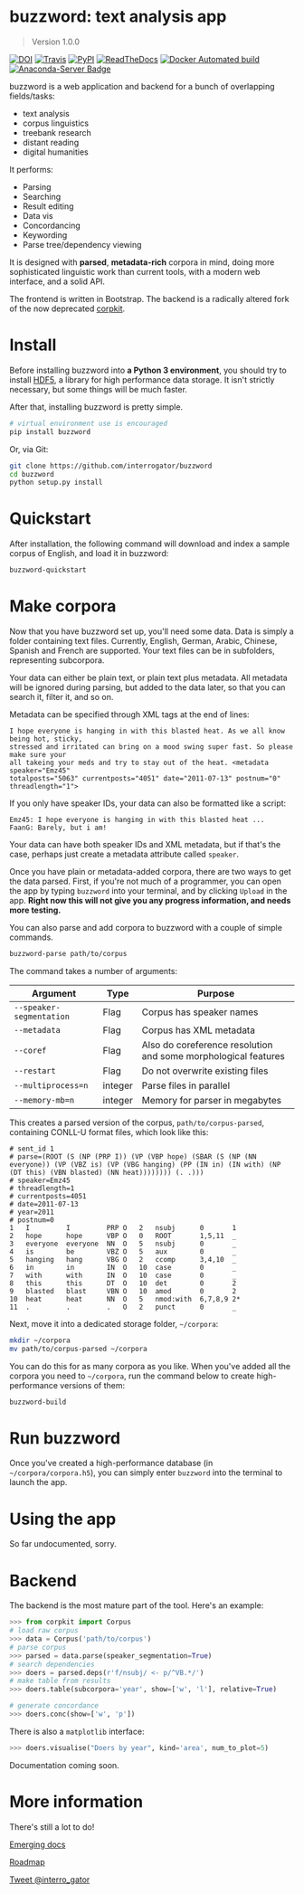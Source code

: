 buzzword: text analysis app
===========================

<!--- Don't edit the version line below manually. Let bump2version do it for you. -->
> Version 1.0.0

[![DOI](https://zenodo.org/badge/14568/interrogator/buzzword.svg)](https://zenodo.org/badge/latestdoi/14568/interrogator/buzzword) [![Travis](https://img.shields.io/travis/interrogator/buzzword.svg)](https://travis-ci.org/interrogator/buzzword) [![PyPI](https://img.shields.io/pypi/v/buzzword.svg)](https://pypi.python.org/pypi/buzzword) [![ReadTheDocs](https://readthedocs.org/projects/buzzword/badge/?version=latest)](http://buzzword.readthedocs.org/en/latest/) [![Docker Automated build](https://img.shields.io/docker/automated/interrogator/buzzword.svg)](https://hub.docker.com/r/interrogator/buzzword/) [![Anaconda-Server Badge](https://anaconda.org/asmeurer/conda/badges/installer/conda.svg)](https://anaconda.org/interro_gator/buzzword)

buzzword is a web application and backend for a bunch of overlapping fields/tasks:

- text analysis
- corpus linguistics
- treebank research
- distant reading
- digital humanities


It performs:

- Parsing
- Searching
- Result editing
- Data vis
- Concordancing
- Keywording
- Parse tree/dependency viewing

It is designed with **parsed**, **metadata-rich** corpora in mind, doing more sophisticated linguistic work than current tools, with a modern web interface, and a solid API.

The frontend is written in Bootstrap. The backend is a radically altered fork of the now deprecated [corpkit](https://www.github.com/interrogator/corpkit).

Install
=========

Before installing buzzword into **a Python 3 environment**, you should try to install [HDF5](https://support.hdfgroup.org/HDF5/release/obtainsrc.html), a library for high performance data storage. It isn't strictly necessary, but some things will be much faster.

After that, installing buzzword is pretty simple.

```bash
# virtual environment use is encouraged
pip install buzzword
```

Or, via Git:

```bash
git clone https://github.com/interrogator/buzzword
cd buzzword
python setup.py install
```

Quickstart
============

After installation, the following command will download and index a sample corpus of English, and load it in buzzword:

```bash
buzzword-quickstart
```

Make corpora
=============

Now that you have buzzword set up, you'll need some data. Data is simply a folder containing text files. Currently, English, German, Arabic, Chinese, Spanish and French are supported. Your text files can be in subfolders, representing subcorpora.

Your data can either be plain text, or plain text plus metadata. All metadata will be ignored during parsing, but added to the data later, so that you can search it, filter it, and so on.

Metadata can be specified through XML tags at the end of lines:

```
I hope everyone is hanging in with this blasted heat. As we all know being hot, sticky,
stressed and irritated can bring on a mood swing super fast. So please make sure your
all takeing your meds and try to stay out of the heat. <metadata speaker="Emz45" 
totalposts="5063" currentposts="4051" date="2011-07-13" postnum="0" threadlength="1">
```

If you only have speaker IDs, your data can also be formatted like a script:

```
Emz45: I hope everyone is hanging in with this blasted heat ...
FaanG: Barely, but i am!
```

Your data can have both speaker IDs and XML metadata, but if that's the case, perhaps just create a metadata attribute called `speaker`.

Once you have plain or metadata-added corpora, there are two ways to get the data parsed. First, if you're not much of a programmer, you can open the app by typing `buzzword` into your terminal, and by clicking `Upload` in the app. **Right now this will not give you any progress information, and needs more testing.**

You can also parse and add corpora to buzzword with a couple of simple commands.

```bash
buzzword-parse path/to/corpus
```

The command takes a number of arguments:

| Argument | Type  | Purpose  |
|---|---|---|
| `--speaker-segmentation`  | Flag | Corpus has speaker names  |
| `--metadata`  | Flag | Corpus has XML metadata  |
| `--coref`  | Flag  | Also do coreference resolution and some morphological features  |
| `--restart`  | Flag  | Do not overwrite existing files  |
| `--multiprocess=n`  | integer  | Parse files in parallel  |
| `--memory-mb=n`  | integer  | Memory for parser in megabytes  |

This creates a parsed version of the corpus, `path/to/corpus-parsed`, containing CONLL-U format files, which look like this:

```
# sent_id 1
# parse=(ROOT (S (NP (PRP I)) (VP (VBP hope) (SBAR (S (NP (NN everyone)) (VP (VBZ is) (VP (VBG hanging) (PP (IN in) (IN with) (NP (DT this) (VBN blasted) (NN heat)))))))) (. .)))
# speaker=Emz45
# threadlength=1
# currentposts=4051
# date=2011-07-13
# year=2011
# postnum=0
1   I         I         PRP O   2   nsubj      0       1
2   hope      hope      VBP O   0   ROOT       1,5,11  _
3   everyone  everyone  NN  O   5   nsubj      0       _
4   is        be        VBZ O   5   aux        0       _
5   hanging   hang      VBG O   2   ccomp      3,4,10  _
6   in        in        IN  O   10  case       0       _
7   with      with      IN  O   10  case       0       _
8   this      this      DT  O   10  det        0       2
9   blasted   blast     VBN O   10  amod       0       2
10  heat      heat      NN  O   5   nmod:with  6,7,8,9 2*
11  .         .         .   O   2   punct      0       _
```


Next, move it into a dedicated storage folder, `~/corpora`:

```bash
mkdir ~/corpora
mv path/to/corpus-parsed ~/corpora
```
 
You can do this for as many corpora as you like. When you've added all the corpora you need to `~/corpora`, run the command below to create high-performance versions of them:

```bash
buzzword-build
```

Run buzzword
=============

Once you've created a high-performance database (in `~/corpora/corpora.h5`), you can simply enter `buzzword` into the terminal to launch the app.

Using the app
==============

So far undocumented, sorry.

Backend
==========

The backend is the most mature part of the tool. Here's an example:

```python
>>> from corpkit import Corpus
# load raw corpus
>>> data = Corpus('path/to/corpus')
# parse corpus
>>> parsed = data.parse(speaker_segmentation=True)
# search dependencies
>>> doers = parsed.deps(r'f/nsubj/ <- p/^VB.*/')
# make table from results
>>> doers.table(subcorpora='year', show=['w', 'l'], relative=True)
```

```python
# generate concordance
>>> doers.conc(show=['w', 'p'])
```

There is also a `matplotlib` interface:

```python
>>> doers.visualise("Doers by year", kind='area', num_to_plot=5)
```

Documentation coming soon.

More information
=================

There's still a lot to do!

[Emerging docs](http://buzzword.readthedocs.io/)

[Roadmap](https://github.com/interrogator/buzzword/blob/master/roadmap.md)

[Tweet @interro_gator](https://twitter.com/interro_gator)